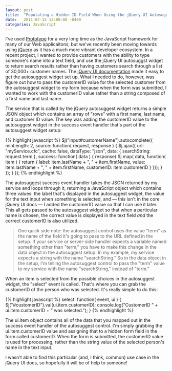```yaml
---
layout: post
title:  "Populating a Hidden ID Field When Using the jQuery UI Autosuggest Widget"
date:   2011-07-15 13:00:00 -0400
categories: JavaScript
---
```


I've used [Prototype](http://www.prototypejs.org/) for a very long time as the JavaScript framework for many of our Web applicaitons, but we've recently been moving towards using [jQuery](http://jquery.com) as it has a much more vibrant developer ecosystem. In a recent project, I wanted to provide customers with the ability to type someone's name into a text field, and use the jQuery UI autosuggst widget to return search results rather than having customers search through a list of 30,000+ customer names. The [jQuery UI documentation](http://jqueryui.com/demos/autocomplete/) made it easy to get the autosuggest widget set up. What I needed to do, however, was figure out how to pass the customerID value for the selected customer from the autosuggest widget to my form because when the form was submitted, I wanted to work with the customerID value rather than a string composed of a first name and last name.

The service that is called by the jQuery autosuggest widget returns a simple JSON object which contains an array of "rows" with a first name, last name, and customer ID value. The key was adding the customerID value to the autosuggest widget in the success event handler that's part of the autosuggest widget setup:

{% highlight javascript %}
$j("input#customerName").autocomplete({
	minLength: 2,
	source: function( request, response ) {
		$j.ajax({
			url: "myService.cfc",
			cache: false,
			dataType: "json",
			data: {
				searchString: request.term
			},
			success: function( data ) {
				response( $j.map( data, function( item ) {
					return {
						label: item.lastName + ", " + item.firstName,
						value: item.lastName + ", " + item.firstName,
						customerID: item.customerID
					}
				}));
			}
		});
	}
});
{% endhighlight %}

The autosuggest success event handler takes the JSON returned by my service and loops through it, returning a JavaScript object which contains three values: the label that's displayed in the autosuggest widget, the value for the text input when something is selected, and &mdash; this isn't in the core jQuery UI docs &mdash; I added the customerID value so that I can use it later. This all gets passed to the autosuggest widget so that when a particular name is chosen, the correct value is displayed in the text field *and* the correct customerID is also utilized.

>One quick side note: the autosuggest control uses the value "term" as the name of the field it's going to pass to the URL defined in the setup. If your service or server-side handler expects a variable named something other than "term," you have to make this change in the data object in the autosuggest setup. In my example, my service expects a string with the name "searchString." So in the data object in the setup, I'm telling the autosuggest control to pass the "term" value to my service with the name "searchString," instead of "term."

When an item is selected from the possible choices in the autosuggest widget, the "select" event is called. That's where you can grab the customerID of the person who was selected. It's really simple to do this:

{% highlight javascript %}
select: function( event, ui ) {
	$j("#customerID").val(ui.item.customerID);
	console.log("CustomerID " + ui.item.customerID + " was selected.");
}
{% endhighlight %}

The ui.item object contains all of the data that you mapped out in the success event handler of the autosuggest control. I'm simply grabbing the ui.item.customerID value and assigning that to a hidden form field in the form called customerID. When the form is submitted, the customerID value is used for processing, rather than the string value of the selected person's name in the text input.

I wasn't able to find this particular (and, I think, common) use case in the jQuery UI docs, so hopefully it will be of help to someone!